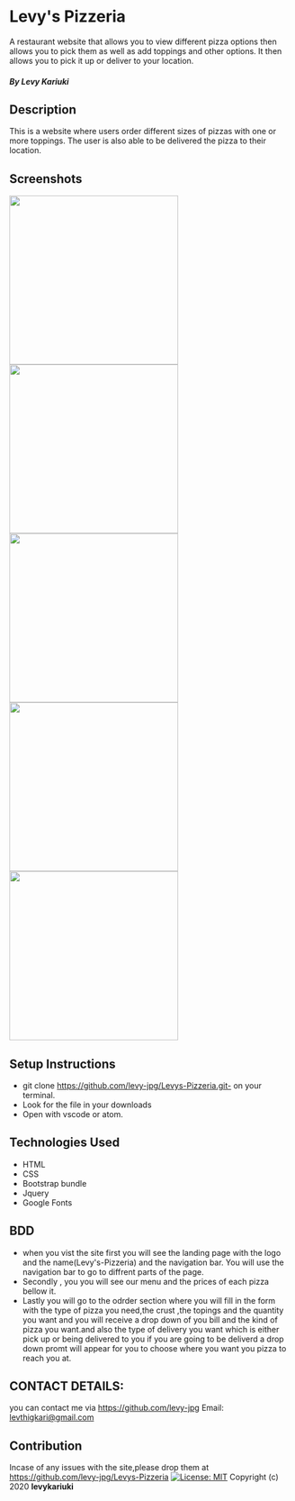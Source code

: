 # Levy's Pizzeria
A restaurant website that allows you to view different pizza options then allows you to pick them as well as add toppings and other options. It then allows you to pick it up or deliver to your location.
##### By Levy Kariuki

## Description
This is a website where users order different sizes of pizzas with one or more toppings. The user is also able to be delivered the pizza to their location.

## Screenshots
<img src="images/screenshots/screenshot1.jpg" width=300px >
<img src="images/screenshots/screenshot2.jpg" width=300px>
<img src="images/screenshots/screenshot3.jpg" width=300px>
<img src="images/screenshots/screenshot4.jpg" width=300px>
<img src="images/screenshots/screenshot5.jpg" width=300px>

## Setup Instructions
* git clone https://github.com/levy-jpg/Levys-Pizzeria.git- on your terminal.
* Look for the file in your downloads
* Open with vscode or atom.

## Technologies Used
* HTML
* CSS
* Bootstrap bundle
* Jquery
* Google Fonts

## BDD
- when you vist the site first you will see the landing page with the logo and the name(Levy's-Pizzeria) and the navigation bar.
 You will use the navigation bar to go to diffrent parts of the page.
 - Secondly , you you will see our menu and the prices of each pizza bellow it.
 - Lastly you will go to the odrder section where you will fill in the form with the type of pizza you need,the crust ,the topings and the quantity you want and you will receive a drop down of you bill and the kind of pizza you want.and also the type of delivery you want which is either pick up or being delivered to you if you are going to be deliverd a drop down promt will appear for you to choose where you want you pizza to reach you at.
 
 ## CONTACT DETAILS: 
 you can contact me via https://github.com/levy-jpg
 Email: levthigkari@gmail.com

## Contribution
Incase of any issues with the site,please drop them at https://github.com/levy-jpg/Levys-Pizzeria
[![License: MIT](https://img.shields.io/badge/License-MIT-yellow.svg)](https://opensource.org/licenses/MIT)
Copyright (c) 2020 **levykariuki**


